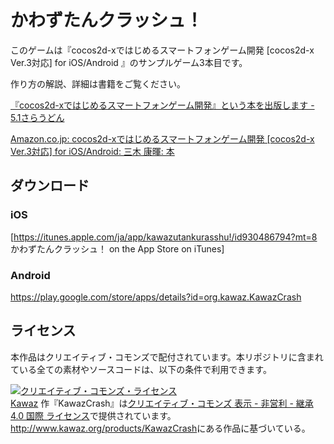 # かわずたんクラッシュ！

このゲームは『cocos2d-xではじめるスマートフォンゲーム開発 [cocos2d-x Ver.3対応] for iOS/Android 』のサンプルゲーム3本目です。

作り方の解説、詳細は書籍をご覧ください。

[『cocos2d-xではじめるスマートフォンゲーム開発』という本を出版します - 5.1さらうどん](http://giginet.hateblo.jp/entry/2014/11/26/185855)

[Amazon.co.jp: cocos2d-xではじめるスマートフォンゲーム開発 [cocos2d-x Ver.3対応] for iOS/Android: 三木 康暉: 本](http://www.amazon.co.jp/exec/obidos/ASIN/4774170550/hatena-blog-22/)

## ダウンロード

### iOS

[https://itunes.apple.com/ja/app/kawazutankurasshu!/id930486794?mt=8 かわずたんクラッシュ！ on the App Store on iTunes]

### Android

https://play.google.com/store/apps/details?id=org.kawaz.KawazCrash

## ライセンス

本作品はクリエイティブ・コモンズで配付されています。本リポジトリに含まれている全ての素材やソースコードは、以下の条件で利用できます。

<a rel="license" href="http://creativecommons.org/licenses/by-nc-sa/4.0/"><img alt="クリエイティブ・コモンズ・ライセンス" style="border-width:0" src="https://i.creativecommons.org/l/by-nc-sa/4.0/88x31.png" /></a><br /><a xmlns:cc="http://creativecommons.org/ns#" href="http://www.kawaz.org/" property="cc:attributionName" rel="cc:attributionURL">Kawaz</a> 作『<span xmlns:dct="http://purl.org/dc/terms/" property="dct:title">KawazCrash</span>』は<a rel="license" href="http://creativecommons.org/licenses/by-nc-sa/4.0/">クリエイティブ・コモンズ 表示 - 非営利 - 継承 4.0 国際 ライセンス</a>で提供されています。<br /><a xmlns:dct="http://purl.org/dc/terms/" href="http://www.kawaz.org/products/KawazCrash" rel="dct:source">http://www.kawaz.org/products/KawazCrash</a>にある作品に基づいている。
